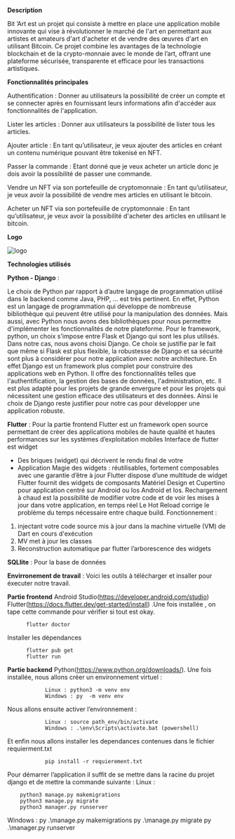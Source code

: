 **Description**

Bit ’Art est un projet qui consiste à mettre en place une application mobile innovante qui vise à révolutionner le marché de l'art en permettant aux artistes et amateurs d'art d'acheter et de vendre des œuvres d'art en utilisant Bitcoin. Ce projet combine les avantages de la technologie blockchain et de la crypto-monnaie avec le monde de l’art, offrant une plateforme sécurisée, transparente et efficace pour les transactions artistiques. 

**Fonctionnalités principales**

Authentification : Donner au utilisateurs la possibilité de créer un compte et se connecter après en fournissant leurs informations afin d'accéder aux fonctionnalités de l'application.

Lister les articles : Donner aux utilisateurs la possibilité de lister tous les articles.

Ajouter article : En tant qu’utilisateur, je veux ajouter des articles en créant un contenu numérique pouvant être tokenisé en NFT.

Passer la commande : Etant donné que je veux acheter un article donc je dois avoir la possibilité de passer une commande.

Vendre un NFT via son portefeuille de cryptomonnaie : En tant qu’utilisateur, je veux avoir la possibilité de vendre mes articles en utilisant le bitcoin.

Acheter un NFT via son portefeuille de cryptomonnaie : En tant qu’utilisateur, je veux avoir la possibilité d'acheter des articles en utilisant le bitcoin.


**Logo**

![logo](https://github.com/HimmaAtos/BitArt/assets/149796629/87154c07-bf90-402a-84b3-0bb1e69c90e8)








**Technologies utilisés**


**Python - Django** :

Le choix de Python par rapport à d’autre langage de programmation utilisé dans le backend comme Java, PHP, … est très pertinent. En effet, Python est un langage de programmation qui développe de nombreuse bibliothèque qui peuvent être utilisé pour la manipulation des données. Mais aussi, avec Python nous avons des bibliothèques pour nous permettre d'implémenter les fonctionnalités de notre plateforme.
Pour le framework, python, un choix s'impose entre Flask et Django qui sont les plus utilisés. Dans notre cas, nous avons choisi Django. Ce choix se justifie par le fait que même si Flask est plus flexible, la robustesse de Django et sa sécurité sont plus à considérer pour notre application avec notre architecture.
En effet Django est un framework plus complet pour construire des applications web en Python. Il offre des fonctionnalités telles que l'authentification, la gestion des bases de données, l'administration, etc. Il est plus adapté pour les projets de grande envergure et pour les projets qui nécessitent une gestion efficace des utilisateurs et des données.
Ainsi le choix de Django reste justifier pour notre cas pour développer une application robuste.

**Flutter** : Pour la partie frontend
Flutter est un framework open source permettant de créer des applications mobiles de haute qualité et hautes performances sur les systèmes d’exploitation mobiles Interface de flutter est widget 
  - Des briques (widget) qui décrivent le rendu final de votre
  - Application Magie des widgets : réutilisables, fortement composables avec une garantie d’être à jour
Flutter dispose d’une multitude de widget Flutter fournit des widgets de composants Matériel Design et Cupertino pour application centré sur Android ou Ios Android et Ios.
Rechargement à chaud est la possibilité de modifier votre code et de voir les mises à jour dans votre application, en temps réel Le Hot Reload corrige le problème du temps nécessaire entre chaque build.
Fonctionnement :
  1. injectant votre code source mis à jour dans la machine virtuelle (VM) de Dart en cours d'exécution
  2. MV met à jour les classes
  3. Reconstruction automatique par flutter l’arborescence des widgets
     
**SQLlite** : Pour la base de données

**Envirronement de travail** : Voici les outils à télécharger et insaller pour éxecuter notre travail.

**Partie frontend**
Android Studio(https://developer.android.com/studio)
Flutter(https://docs.flutter.dev/get-started/install) .Une fois installée , on tape cette commande  pour vérifier si tout est okay.

          flutter doctor
          
  Installer les dépendances
  
          flutter pub get
          flutter run

**Partie backend**
Python(https://www.python.org/downloads/). Une fois installée, nous allons créer un environnement virtuel :

                Linux : python3 -m venv env
                Windows : py  -m venv env
                
Nous allons ensuite activer l’environnement :

                Linux : source path_env/bin/activate
                Windows : .\env\Scripts\activate.bat (powershell)
                
Et enfin nous allons installer les dependances contenues dans le fichier requierment.txt

                pip install -r requierement.txt
                
Pour démarrer l’application il suffit de se mettre dans la racine du projet django et de mettre la commande suivante :
Linux : 

        python3 manage.py makemigrations
        python3 manage.py migrate
        python3 manager.py runserver
        
Windows : 
          py .\manage.py makemigrations
          py .\manage.py migrate
          py .\manager.py runserver

